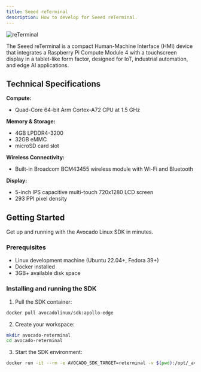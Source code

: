 ```yaml
---
title: Seeed reTerminal
description: How to develop for Seeed reTerminal.
---
```


![reTerminal](/img/reterminal.jpg)

The Seeed reTerminal is a compact Human-Machine Interface (HMI) device that integrates a Raspberry Pi Compute Module 4 with a touchscreen display in a tablet-like form factor, designed for IoT, industrial automation, and edge AI applications.

## Technical Specifications

**Compute:**
- Quad-Core 64-bit Arm Cortex-A72 CPU at 1.5 GHz

**Memory & Storage:**
- 4GB LPDDR4-3200
- 32GB eMMC
- microSD card slot

**Wireless Connectivity:**
- Built-in Broadcom BCM43455 wireless module with Wi-Fi and Bluetooth

**Display:**
- 5-inch IPS capacitive multi-touch 720x1280 LCD screen
- 293 PPI pixel density

## Getting Started

Get up and running with the Avocado Linux SDK in minutes.

### Prerequisites

- Linux development machine (Ubuntu 22.04+, Fedora 39+)
- Docker installed
- 3GB+ available disk space

### Installing and running the SDK

1. Pull the SDK container:

```bash
docker pull avocadolinux/sdk:apollo-edge
```

2. Create your workspace:

```bash
mkdir avocado-reterminal
cd avocado-reterminal
```

3. Start the SDK environment:

```bash
docker run -it --rm -e AVOCADO_SDK_TARGET=reterminal -v $(pwd):/opt/_avocado/src:ro -v $(pwd)/_avocado:/opt/_avocado:rw --entrypoint entrypoint.sh avocadolinux/sdk:apollo-edge /bin/bash
```
